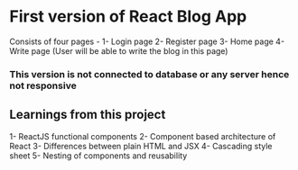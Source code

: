 # First version of React Blog App

Consists of four pages - 
1- Login page
2- Register page
3- Home page
4- Write page (User will be able to write the blog in this page)

### This version is not connected to database or any server hence not responsive

## Learnings from this project
1- ReactJS functional components
2- Component based architecture of React
3- Differences between plain HTML and JSX 
4- Cascading style sheet 
5- Nesting of components and reusability 
